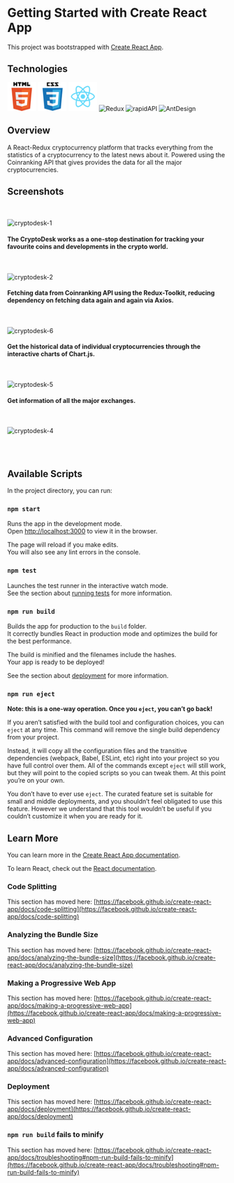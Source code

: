 # Getting Started with Create React App

This project was bootstrapped with [Create React App](https://github.com/facebook/create-react-app).

## Technologies 
<p>
<img  alt="HTML5" width="66px" src="https://raw.githubusercontent.com/github/explore/80688e429a7d4ef2fca1e82350fe8e3517d3494d/topics/html/html.png" />
<img  alt="CSS3" width="66x" src="https://raw.githubusercontent.com/github/explore/80688e429a7d4ef2fca1e82350fe8e3517d3494d/topics/css/css.png" />
<img  alt="React" width="66px" src="https://raw.githubusercontent.com/github/explore/80688e429a7d4ef2fca1e82350fe8e3517d3494d/topics/react/react.png" />
<img  alt="Redux" width="84px" src="https://upload.wikimedia.org/wikipedia/commons/4/49/Redux.png" />
<img  alt="rapidAPI" width="66px" src="https://res.cloudinary.com/crunchbase-production/image/upload/c_lpad,f_auto,q_auto:eco,dpr_1/reuntzuy6gy8ssnbktye" />
<img  alt="AntDesign" width="66px" src="https://gw.alipayobjects.com/zos/rmsportal/KDpgvguMpGfqaHPjicRK.svg" />
</p>

## Overview 
A React-Redux cryptocurrency platform that tracks everything from the statistics of a cryptocurrency to the latest news about it. Powered using the Coinranking API that gives provides the data for all the major cryptocurrencies.

## Screenshots
<br><br>
![cryptodesk-1](https://user-images.githubusercontent.com/56267419/147383245-cb349397-2042-42f7-8a77-dd846caa8429.png)
#### The CryptoDesk works as a one-stop destination for tracking your favourite coins and developments in the crypto world. 


<br><br>
![cryptodesk-2](https://user-images.githubusercontent.com/56267419/147383250-7cc77ef0-9cfa-4ee7-83d3-448e693a0251.png)
#### Fetching data from Coinranking API using the Redux-Toolkit, reducing dependency on fetching data again and again via Axios.

<br><br>
![cryptodesk-6](https://user-images.githubusercontent.com/56267419/147383383-05ecb931-7ba4-4dac-ab97-0700b34b3e02.png)
#### Get the historical data of individual cryptocurrencies through the interactive charts of Chart.js.


<br><br>
![cryptodesk-5](https://user-images.githubusercontent.com/56267419/147383253-2af719c2-3688-4bcf-b84c-40572d7c2131.png)
#### Get information of all the major exchanges.

<br><br>
![cryptodesk-4](https://user-images.githubusercontent.com/56267419/147383267-39eda97a-7e4f-4e41-a1ea-20c96bb1e1f8.png)



<br><br>

## Available Scripts

In the project directory, you can run:

### `npm start`

Runs the app in the development mode.\
Open [http://localhost:3000](http://localhost:3000) to view it in the browser.

The page will reload if you make edits.\
You will also see any lint errors in the console.

### `npm test`

Launches the test runner in the interactive watch mode.\
See the section about [running tests](https://facebook.github.io/create-react-app/docs/running-tests) for more information.

### `npm run build`

Builds the app for production to the `build` folder.\
It correctly bundles React in production mode and optimizes the build for the best performance.

The build is minified and the filenames include the hashes.\
Your app is ready to be deployed!

See the section about [deployment](https://facebook.github.io/create-react-app/docs/deployment) for more information.

### `npm run eject`

**Note: this is a one-way operation. Once you `eject`, you can’t go back!**

If you aren’t satisfied with the build tool and configuration choices, you can `eject` at any time. This command will remove the single build dependency from your project.

Instead, it will copy all the configuration files and the transitive dependencies (webpack, Babel, ESLint, etc) right into your project so you have full control over them. All of the commands except `eject` will still work, but they will point to the copied scripts so you can tweak them. At this point you’re on your own.

You don’t have to ever use `eject`. The curated feature set is suitable for small and middle deployments, and you shouldn’t feel obligated to use this feature. However we understand that this tool wouldn’t be useful if you couldn’t customize it when you are ready for it.

## Learn More

You can learn more in the [Create React App documentation](https://facebook.github.io/create-react-app/docs/getting-started).

To learn React, check out the [React documentation](https://reactjs.org/).

### Code Splitting

This section has moved here: [https://facebook.github.io/create-react-app/docs/code-splitting](https://facebook.github.io/create-react-app/docs/code-splitting)

### Analyzing the Bundle Size

This section has moved here: [https://facebook.github.io/create-react-app/docs/analyzing-the-bundle-size](https://facebook.github.io/create-react-app/docs/analyzing-the-bundle-size)

### Making a Progressive Web App

This section has moved here: [https://facebook.github.io/create-react-app/docs/making-a-progressive-web-app](https://facebook.github.io/create-react-app/docs/making-a-progressive-web-app)

### Advanced Configuration

This section has moved here: [https://facebook.github.io/create-react-app/docs/advanced-configuration](https://facebook.github.io/create-react-app/docs/advanced-configuration)

### Deployment

This section has moved here: [https://facebook.github.io/create-react-app/docs/deployment](https://facebook.github.io/create-react-app/docs/deployment)

### `npm run build` fails to minify

This section has moved here: [https://facebook.github.io/create-react-app/docs/troubleshooting#npm-run-build-fails-to-minify](https://facebook.github.io/create-react-app/docs/troubleshooting#npm-run-build-fails-to-minify)

